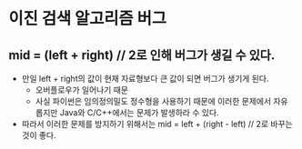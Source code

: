 # 이진 검색 알고리즘 버그

## mid = (left + right) // 2로 인해 버그가 생길 수 있다.

- 만일 left + right의 값이 현재 자료형보다 큰 값이 되면 버그가 생기게 된다.
    - 오버플로우가 일어나기 때문
    - 사실 파이썬은 임의정의밀도 정수형을 사용하기 때문에 이러한 문제에서 자유롭지만 Java와 C/C++에서는 문제가 발생하라 수 있다.
- 따라서 이러한 문제를 방지하기 위해서는 mid = left + (right - left) // 2로 바꾸는 것이 좋다.